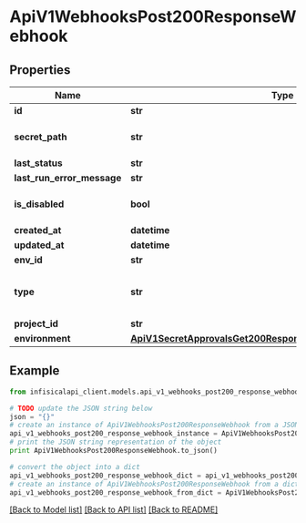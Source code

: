 # ApiV1WebhooksPost200ResponseWebhook


## Properties
Name | Type | Description | Notes
------------ | ------------- | ------------- | -------------
**id** | **str** |  | 
**secret_path** | **str** |  | [optional] [default to '/']
**last_status** | **str** |  | [optional] 
**last_run_error_message** | **str** |  | [optional] 
**is_disabled** | **bool** |  | [optional] [default to False]
**created_at** | **datetime** |  | 
**updated_at** | **datetime** |  | 
**env_id** | **str** |  | 
**type** | **str** |  | [optional] [default to 'general']
**project_id** | **str** |  | 
**environment** | [**ApiV1SecretApprovalsGet200ResponseApprovalsInnerEnvironment**](ApiV1SecretApprovalsGet200ResponseApprovalsInnerEnvironment.md) |  | 

## Example

```python
from infisicalapi_client.models.api_v1_webhooks_post200_response_webhook import ApiV1WebhooksPost200ResponseWebhook

# TODO update the JSON string below
json = "{}"
# create an instance of ApiV1WebhooksPost200ResponseWebhook from a JSON string
api_v1_webhooks_post200_response_webhook_instance = ApiV1WebhooksPost200ResponseWebhook.from_json(json)
# print the JSON string representation of the object
print ApiV1WebhooksPost200ResponseWebhook.to_json()

# convert the object into a dict
api_v1_webhooks_post200_response_webhook_dict = api_v1_webhooks_post200_response_webhook_instance.to_dict()
# create an instance of ApiV1WebhooksPost200ResponseWebhook from a dict
api_v1_webhooks_post200_response_webhook_from_dict = ApiV1WebhooksPost200ResponseWebhook.from_dict(api_v1_webhooks_post200_response_webhook_dict)
```
[[Back to Model list]](../README.md#documentation-for-models) [[Back to API list]](../README.md#documentation-for-api-endpoints) [[Back to README]](../README.md)


